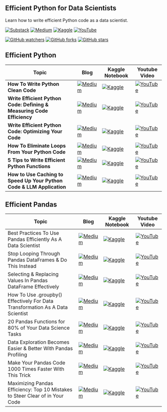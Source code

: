 ## Efficient Python for Data Scientists ##

Learn how to write efficient Python code as a data scientist.

[![Substack](https://img.shields.io/badge/Substack-%23006f5c.svg?style=for-the-badge&logo=substack&logoColor=FF6719)](https://youssefh.substack.com/)
[![Medium](https://img.shields.io/badge/Medium-12100E?style=for-the-badge&logo=medium&logoColor=white)](https://medium.com/@yousefhosni)
[![Kaggle](https://img.shields.io/badge/Kaggle-035a7d?style=for-the-badge&logo=kaggle&logoColor=white)](https://www.kaggle.com/youssef19)
[![YouTube](https://img.shields.io/badge/YouTube-%23FF0000.svg?style=for-the-badge&logo=YouTube&logoColor=white)](https://www.youtube.com/channel/UCeEcSgRzYFuVt-2Yk1ULdhQ)

[![GitHub watchers](https://img.shields.io/github/watchers/youssefHosni/Efficient-Python-for-Data-Scientists.svg?style=social&label=Watch)](https://GitHub.com/youssefHosni/Awesome-ML-GitHub-Repos/watchers/)
[![GitHub forks](https://img.shields.io/github/forks/youssefHosni/Efficient-Python-for-Data-Scientists.svg?style=social&label=Fork)](https://GitHub.com/youssefHosni/Efficient-Python-for-Data-Scientists/network/)
[![GitHub stars](https://img.shields.io/github/stars/youssefHosni/Efficient-Python-for-Data-Scientists.svg?style=social&label=Star)](https://GitHub.com/youssefHosni/Efficient-Python-for-Data-Scientists/stargazers/)


## Efficient Python ##

|Topic |Blog|Kaggle Notebook| Youtube Video |
|-----|--------|----------|----------|
|**How To Write Python Clean Code** |[![Medium](https://img.shields.io/badge/Medium-12100E?style=for-the-badge&logo=medium&logoColor=white)](https://levelup.gitconnected.com/learn-how-to-write-python-clean-code-using-these-3-principles-ed046978e39a?sk=84b51a685bc2981d85ac5f7346eeb4bf) | [![Kaggle](https://img.shields.io/badge/Kaggle-035a7d?style=for-the-badge&logo=kaggle&logoColor=white)]()| [![YouTube](https://img.shields.io/badge/YouTube-%23FF0000.svg?style=for-the-badge&logo=YouTube&logoColor=white)]() |
|**Write Efficient Python Code: Defining & Measuring Code Efficiency** |[![Medium](https://img.shields.io/badge/Medium-12100E?style=for-the-badge&logo=medium&logoColor=white)](https://medium.com/geekculture/write-efficient-python-code-defining-measuring-code-efficiency-e33a5bd9f7ca?sk=39ca91a495d591e785427aa870081c68) | [![Kaggle](https://img.shields.io/badge/Kaggle-035a7d?style=for-the-badge&logo=kaggle&logoColor=white)](https://www.kaggle.com/code/youssef19/measuring-python-code-efficiency)| [![YouTube](https://img.shields.io/badge/YouTube-%23FF0000.svg?style=for-the-badge&logo=YouTube&logoColor=white)]() |
|**Write Efficient Python Code: Optimizing Your Code** |[![Medium](https://img.shields.io/badge/Medium-12100E?style=for-the-badge&logo=medium&logoColor=white)](https://levelup.gitconnected.com/write-efficient-python-code-for-data-scientists-optimizing-your-code-2dbb717f610e?sk=33c661faf85862b61e52343b90d35045) | [![Kaggle](https://img.shields.io/badge/Kaggle-035a7d?style=for-the-badge&logo=kaggle&logoColor=white)](https://www.kaggle.com/code/youssef19/python-code-optimization-for-data-scientists)| [![YouTube](https://img.shields.io/badge/YouTube-%23FF0000.svg?style=for-the-badge&logo=YouTube&logoColor=white)]() |
|**How To Eliminate Loops From Your Python Code** |[![Medium](https://img.shields.io/badge/Medium-12100E?style=for-the-badge&logo=medium&logoColor=white)](https://levelup.gitconnected.com/how-to-eliminate-loops-from-your-python-code-6dfb7c3578fa?sk=c7fc6bb617dd2e07dd20410ad7ff96e9) | [![Kaggle](https://img.shields.io/badge/Kaggle-035a7d?style=for-the-badge&logo=kaggle&logoColor=white)](https://www.kaggle.com/code/youssef19/how-to-eliminate-loops-from-your-python-code)| [![YouTube](https://img.shields.io/badge/YouTube-%23FF0000.svg?style=for-the-badge&logo=YouTube&logoColor=white)]() |
| **5 Tips to Write Efficient Python Functions** |[![Medium](https://img.shields.io/badge/Medium-12100E?style=for-the-badge&logo=medium&logoColor=white)](https://medium.com/gitconnected/5-tips-to-write-efficient-python-functions-d9befdfa7778?sk=3f621008e6e44bf8fcf9e90da19edef1) | [![Kaggle](https://img.shields.io/badge/Kaggle-035a7d?style=for-the-badge&logo=kaggle&logoColor=white)](https://www.kaggle.com/code/youssef19/5-tips-to-write-efficient-python-functions)| [![YouTube](https://img.shields.io/badge/YouTube-%23FF0000.svg?style=for-the-badge&logo=YouTube&logoColor=white)]() |
| **How to Use Caching to Speed Up Your Python Code & LLM Application** |[![Medium](https://img.shields.io/badge/Medium-12100E?style=for-the-badge&logo=medium&logoColor=white)](https://medium.com/gitconnected/how-to-use-caching-to-speed-up-your-python-code-llm-application-f385a5a10a0f) | [![Kaggle](https://img.shields.io/badge/Kaggle-035a7d?style=for-the-badge&logo=kaggle&logoColor=white)](https://www.kaggle.com/code/youssef19/python-caching-to-speed-up-your-code-llm-app)| [![YouTube](https://img.shields.io/badge/YouTube-%23FF0000.svg?style=for-the-badge&logo=YouTube&logoColor=white)]() |




## Efficient Pandas ##  
|Topic |Blog|Kaggle Notebook| Youtube Video |
|-----|--------|----------|----------|
|Best Practices To Use Pandas Efficiently As A Data Scientist |[![Medium](https://img.shields.io/badge/Medium-12100E?style=for-the-badge&logo=medium&logoColor=white)](https://levelup.gitconnected.com/best-practices-to-use-pandas-efficiently-as-a-data-scientist-9198b3e7bb6d?sk=88e07bfb5fba1b3a208a1e7e01a5981c) | [![Kaggle](https://img.shields.io/badge/Kaggle-035a7d?style=for-the-badge&logo=kaggle&logoColor=white)]()| [![YouTube](https://img.shields.io/badge/YouTube-%23FF0000.svg?style=for-the-badge&logo=YouTube&logoColor=white)]() |
|Stop Looping Through Pandas DataFrames & Do This Instead |[![Medium](https://img.shields.io/badge/Medium-12100E?style=for-the-badge&logo=medium&logoColor=white)](https://levelup.gitconnected.com/stop-looping-through-pandas-dataframes-do-this-instead-ddcb6009cbc1?sk=a81ea280c77aeb28afdbdacbef380c43) | [![Kaggle](https://img.shields.io/badge/Kaggle-035a7d?style=for-the-badge&logo=kaggle&logoColor=white)](https://www.kaggle.com/code/youssef19/stop-looping-through-pandas-dataframes)| [![YouTube](https://img.shields.io/badge/YouTube-%23FF0000.svg?style=for-the-badge&logo=YouTube&logoColor=white)]() |
|Selecting & Replacing Values In Pandas DataFrame  Effectively |[![Medium](https://img.shields.io/badge/Medium-12100E?style=for-the-badge&logo=medium&logoColor=white)](https://levelup.gitconnected.com/selecting-replacing-values-in-pandas-dataframe-effectively-69c5cee9f526?sk=1abbd5bff836d0ddb445fd5c8bf6ea74) | [![Kaggle](https://img.shields.io/badge/Kaggle-035a7d?style=for-the-badge&logo=kaggle&logoColor=white)](https://www.kaggle.com/code/youssef19/selecting-replacing-values-in-pandas-effectively)| [![YouTube](https://img.shields.io/badge/YouTube-%23FF0000.svg?style=for-the-badge&logo=YouTube&logoColor=white)]() |
|How To Use .groupby() Effectively For Data Transformation As A Data Scientist |[![Medium](https://img.shields.io/badge/Medium-12100E?style=for-the-badge&logo=medium&logoColor=white)](https://levelup.gitconnected.com/how-to-use-groupby-effectively-as-a-data-scientist-9e1d931e1619?sk=569f074940cf15c63837bd2dae0b714b) | [![Kaggle](https://img.shields.io/badge/Kaggle-035a7d?style=for-the-badge&logo=kaggle&logoColor=white)](https://www.kaggle.com/code/youssef19/how-to-use-groupby-effectively-as-a-data-scient)| [![YouTube](https://img.shields.io/badge/YouTube-%23FF0000.svg?style=for-the-badge&logo=YouTube&logoColor=white)]() |
|20 Pandas Functions for 80% of Your Data Science Tasks |[![Medium](https://img.shields.io/badge/Medium-12100E?style=for-the-badge&logo=medium&logoColor=white)](https://levelup.gitconnected.com/20-pandas-functions-for-80-of-your-data-science-tasks-b610c8bfe63c?sk=3f73cdb37d52db86caaa0e7d52852c64) | [![Kaggle](https://img.shields.io/badge/Kaggle-035a7d?style=for-the-badge&logo=kaggle&logoColor=white)](https://www.kaggle.com/code/youssef19/20-pandas-functions-for-80-data-science-tasks)| [![YouTube](https://img.shields.io/badge/YouTube-%23FF0000.svg?style=for-the-badge&logo=YouTube&logoColor=white)]() |
|Data Exploration Becomes Easier & Better With Pandas Profiling |[![Medium](https://img.shields.io/badge/Medium-12100E?style=for-the-badge&logo=medium&logoColor=white)](https://levelup.gitconnected.com/data-exploration-becomes-easier-better-with-pandas-profiling-2d527a612bef?sk=e052c35b0a34de49b18a28526513f754) | [![Kaggle](https://img.shields.io/badge/Kaggle-035a7d?style=for-the-badge&logo=kaggle&logoColor=white)]()| [![YouTube](https://img.shields.io/badge/YouTube-%23FF0000.svg?style=for-the-badge&logo=YouTube&logoColor=white)]() |
|Make Your Pandas Code 1000 Times Faster With This Trick |[![Medium](https://img.shields.io/badge/Medium-12100E?style=for-the-badge&logo=medium&logoColor=white)](https://levelup.gitconnected.com/make-your-pandas-code-1000-times-faster-with-this-trick-5b3a1438598a?sk=8d2d6cd70914e6e509ae6f6ab0791212) | [![Kaggle](https://img.shields.io/badge/Kaggle-035a7d?style=for-the-badge&logo=kaggle&logoColor=white)](https://www.kaggle.com/code/youssef19/make-your-pandas-code-1000-times-faster)| [![YouTube](https://img.shields.io/badge/YouTube-%23FF0000.svg?style=for-the-badge&logo=YouTube&logoColor=white)]() |
|Maximizing Pandas Efficiency: Top 10 Mistakes to Steer Clear of in Your Code |[![Medium](https://img.shields.io/badge/Medium-12100E?style=for-the-badge&logo=medium&logoColor=white)](https://medium.com/gitconnected/maximizing-pandas-efficiency-top-10-mistakes-to-steer-clear-of-in-your-code-8623aff053cd?sk=3c2d020271318a0a3b8bfe945ed49b4c) | [![Kaggle](https://img.shields.io/badge/Kaggle-035a7d?style=for-the-badge&logo=kaggle&logoColor=white)](https://www.kaggle.com/code/youssef19/top-10-pandas-mistakes-to-avoid)| [![YouTube](https://img.shields.io/badge/YouTube-%23FF0000.svg?style=for-the-badge&logo=YouTube&logoColor=white)]() |


  

